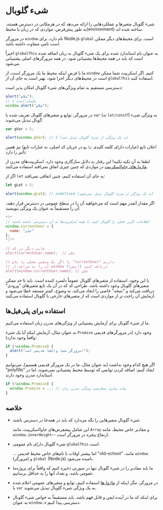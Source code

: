 
# شیء گلوبال

شیء گلوبال متغیرها و عملکردهایی را ارائه می‌دهد که در هر‌مکانی در دسترس هستند. به طور پیش‌فرض، مواردی که در زبان یا محیط(environment) ساخته شده اند.

در مرورگر `window` نام دارد، برای Node.js `global` است، برای محیط‌های دیگر ممکن است نامی متفاوت داشته باشد.

اخیراً `globalThis` به عنوان نام استاندارد شده برای یک شیء گلوبال به زبان اضافه شده است که باید در همه محیط‌ها پشتیبانی شود. در همه مرورگرهای اصلی پشتیبانی می‌شود.

ما با فرض اینکه محیط ما یک مرورگر است، از `window` ‌کنیم. اگر اسکریپت شما ممکن است در محیط‌های دیگر اجرا شود، بهتر است به جای آن از `globalThis` استفاده کنید.

دسترسی مستقیم به تمام ویژگی‌های شیء گلوبال امکان پذیر است:

```js run
alert("سلام");
// یکسان است با
window.alert("سلام");
```

در مرورگر، توابع و متغیرهای گلوبال تعریف شده با `var` (نه `let/const`!) به ویژگی شیء گوبال تبدیل می‌شوند:

```js run untrusted refresh
var gVar = 5;

alert(window.gVar); // 5 (به یک ویژگی از شیء گلوبال تبدیل شد)
```

اعلان تابع (عبارات دارای کلمه کلیدی `تابع` در جریان کد اصلی، نه عبارات تابع) نیز همین تأثیر را دارد.

لطفا به آن تکیه نکنید! این رفتار به دلایل سازگاری وجود دارد. اسکریپت‌های مدرن از [ماژول‌های جاوا‌اسکریپت](info:modules) در مواردی که چنین چیزی اتفاق نمی‌افتد استفاده می‌کنند.

اگر از `let` به جای آن استفاده کنیم، چنین اتفاقی نمی‌افتد:

```js run untrusted refresh
let gLet = 5;

alert(window.gLet); // undefined (به یک ویژگی از شیء گلوبال تبدیل نمی‌شود)
```

اگر مقدار آنقدر مهم است که می‌خواهید آن را در سطح عمومی در دسترس قرار دهید، آن را مستقیماً به عنوان یک ویژگی بنویسید:

```js run
*!*
// اطلاعات کاربر فعلی را گلوبال کنید، تا همه اسکریپت‌ها به آن دسترسی داشته باشند
window.currentUser = {
  name: "علی"
};
*/!*

// جایی دیگر در کد
alert(currentUser.name);  // علی

// یا اگر یک متغیر محلی با نام "currentUser" داریم
// آن را به صراحت از window دریافت کنید (ایمن!)
alert(window.currentUser.name); // علی
```

با این وجود، استفاده از متغیرهای گلوبال عموماً دلسرد کننده است. باید تا حد ممکن متغیرهای گلوبال وجود داشته باشد. طراحی کد که در آن یک تابع متغیرهای "ورودی" دریافت می‌کند و "نتیجه" خاصی را ایجاد می‌کند، به وضوح، کمتر مستعد خطا می‌شود و آزمایش آن راحت تر از مواردی است که از متغیرهای خارجی یا گلوبال استفاده می‌کنند.

## ‌استفاده برای پلی‌فیل‌ها

ما از شیء گلوبال برای آزمایش پشتیبانی از ویژگی‌های مدرن زبان استفاده می‌کنیم.

به عنوان مثال، آزمایش اینکه آیا یک شیء `Promise` وجود دارد (در مرورگرهای قدیمی واقعاً وجود ندارد):
```js run
if (!window.Promise) {
  alert("مرورگر شما واقعا قدیمی است!");
}
```

اگر هیچ کدام وجود نداشت (به عنوان مثال، ما در یک مرورگر قدیمی هستیم)، می‌توانیم "polyfills" ایجاد کنیم: اضافه کردن توابعی که توسط محیط پشتیبانی نمی‌شوند، اما در استاندارد مدرن وجود دارند.

```js run
if (!window.Promise) {
  window.Promise = ... // پیاده سازی سفارشی ویژگی مدرن زبان
}
```

## خلاصه

- شیء گلوبال متغیرهایی را نگه می‌دارد که باید در همه‌جا در دسترس باشند.

    این شامل پیشفرض‌های جاوا‌اسکریپت، مانند `Array` و مقادیر خاص محیط، مانند` window.innerHeight`-- ارتفاع پنجره در مرورگر است.
- شیء گلوبال دارای نام عمومی `globalThis` است.

    ... اما بیشتر اوقات با نام‌های خاص محیط قدیمی "old-school" ،مانند `window` (مرورگر) و `global` (Node.js) نامیده می‌شود.
- ما باید مقادیر را در شیء گلوبال تنها در صورتی ذخیره کنیم که واقعاً برای پروژه‌ما عمومی باشد. و تعداد آنها را به حداقل برسانیم.
- در مرورگر، مگر اینکه از [ماژول‌ها](info:modules) استفاده کنیم، توابع و متغیرهای عمومی اعلام شده با `var` به یک ویژگی شیء گلوبال تبدیل می‌شوند.
- برای اینکه کد ما در آینده ایمن و قابل فهم باشد، باید مستقیماً به خواص شیء گلوبال به عنوان `window.x` دسترسی پیدا کنیم.
